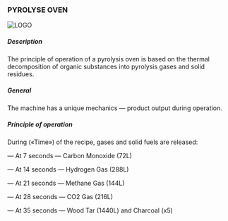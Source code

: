 ### PYROLYSE OVEN

![LOGO](https://raw.githubusercontent.com/GT-IMPACT/impact-front/main/public/media/gregtech/purolyse.png)

##### Description

The principle of operation of a pyrolysis oven is based on the thermal decomposition of organic substances into pyrolysis gases and solid residues.

##### General

The machine has a unique mechanics — product output during operation.

##### Principle of operation

During («Time») of the recipe, gases and solid fuels are released:

— At 7 seconds — Carbon Monoxide (72L)

— At 14 seconds — Hydrogen Gas (288L)

— At 21 seconds — Methane Gas (144L)

— At 28 seconds — CO2 Gas (216L)

— At 35 seconds — Wood Tar (1440L) and Charcoal (x5)

